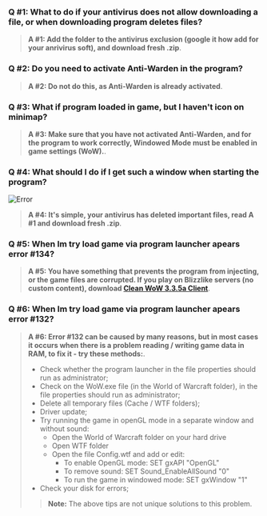 ### Q #1: What to do if your antivirus does not allow downloading a file, or when downloading program deletes files?
> **A #1: Add the folder to the antivirus exclusion (google it how add for your anrivirus soft), and download fresh .zip**.

### Q #2: Do you need to activate Anti-Warden in the program?
> **A #2: Do not do this, as Anti-Warden is already activated**.

### Q #3: What if program loaded in game, but I haven't icon on minimap?
> **A #3: Make sure that you have not activated Anti-Warden, and for the program to work correctly, Windowed Mode must be enabled in game settings (WoW).**.

### Q #4: What should I do if I get such a window when starting the program?
![Error](https://darhanger.github.io/rotations/_media/ni.png)
> **A #4: It's simple, your antivirus has deleted important files, read A #1 and download fresh .zip**.

### Q #5: When Im try load game via program launcher apears error #134?
> **A #5: You have something that prevents the program from injecting, or the game files are corrupted. If you play on Blizzlike servers (no custom content), download [Clean WoW 3.3.5a Client](https://www.mediafire.com/file/eldh1vuxh619co0/WoW_3.3.5a.torrent/file)**.

### Q #6: When Im try load game via program launcher apears error #132?
> **A #6: Error #132 can be caused by many reasons, but in most cases it occurs when there is a problem reading / writing game data in RAM, to fix it - try these methods:**.
> - Check whether the program launcher in the file properties should run as administrator;
> - Check on the WoW.exe file (in the World of Warcraft folder), in the file properties should run as administrator;
> - Delete all temporary files (Cache / WTF folders);
> - Driver update;
> - Try running the game in openGL mode in a separate window and without sound:
>   - Open the World of Warcraft folder on your hard drive
>   - Open WTF folder
>   - Open the file Config.wtf and add or edit:
>     - To enable OpenGL mode: SET gxAPI "OpenGL"
>     - To remove sound: SET Sound_EnableAllSound "0"
>     - To run the game in windowed mode: SET gxWindow "1"
> - Check your disk for errors;
> > **Note:** The above tips are not unique solutions to this problem.